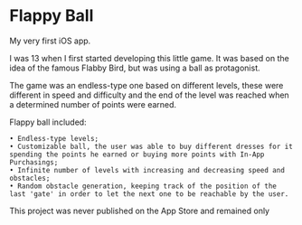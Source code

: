 # Flappy Ball
My very first iOS app. 

I was 13 when I first started developing this little game. It was based on the idea of the famous Flabby Bird, but was using a ball as protagonist. 

The game was an endless-type one based on different levels, these were different in speed and difficulty and the end of the level was reached when a determined number of points were earned. 

Flappy ball included: 

    • Endless-type levels;
    • Customizable ball, the user was able to buy different dresses for it spending the points he earned or buying more points with In-App Purchasings;
    • Infinite number of levels with increasing and decreasing speed and obstacles;
    • Random obstacle generation, keeping track of the position of the last 'gate' in order to let the next one to be reachable by the user. 


This project was never published on the App Store and remained only 
